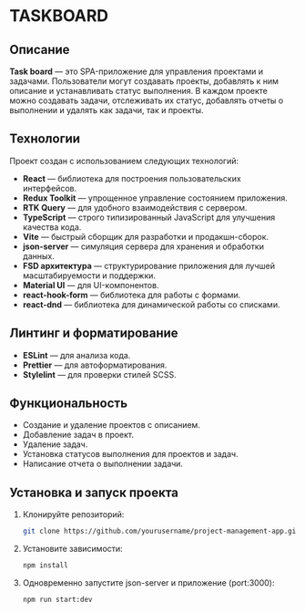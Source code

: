 # TASKBOARD

## Описание
**Task board** — это SPA-приложение для управления проектами и задачами. Пользователи могут создавать проекты, добавлять к ним описание и устанавливать статус выполнения. В каждом проекте можно создавать задачи, отслеживать их статус, добавлять отчеты о выполнении и удалять как задачи, так и проекты.

## Технологии
Проект создан с использованием следующих технологий:

- **React** — библиотека для построения пользовательских интерфейсов.
- **Redux Toolkit** — упрощенное управление состоянием приложения.
- **RTK Query** — для удобного взаимодействия с сервером.
- **TypeScript** — строго типизированный JavaScript для улучшения качества кода.
- **Vite** — быстрый сборщик для разработки и продакшн-сборок.
- **json-server** — симуляция сервера для хранения и обработки данных.
- **FSD архитектура** — структурирование приложения для лучшей масштабируемости и поддержки.
- **Material UI** — для UI-компонентов.
- **react-hook-form** — библиотека для работы с формами.
- **react-dnd** — библиотека для динамической работы со списками.

## Линтинг и форматирование
- **ESLint** — для анализа кода.
- **Prettier** — для автоформатирования.
- **Stylelint** — для проверки стилей SCSS.

## Функциональность
- Создание и удаление проектов с описанием.
- Добавление задач в проект.
- Удаление задач.
- Установка статусов выполнения для проектов и задач.
- Написание отчета о выполнении задачи.

## Установка и запуск проекта

1. Клонируйте репозиторий:
   ```bash
   git clone https://github.com/yourusername/project-management-app.git

2. Установите зависимости:
   ```bash
   npm install

3. Одновременно запустите json-server и приложение (port:3000):
   ```bash
   npm run start:dev